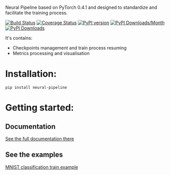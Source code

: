 Neural Pipeline based on PyTorch 0.4.1 and designed to standardize and facilitate the training process.

[![Build Status](https://travis-ci.org/toodef/neural-pipeline.svg?branch=master)](https://travis-ci.org/toodef/neural-pipeline)
[![Coverage Status](https://coveralls.io/repos/github/toodef/neural-pipeline/badge.svg?branch=master)](https://coveralls.io/github/toodef/neural-pipeline?branch=master)
[![PyPI version](https://badge.fury.io/py/neural-pipeline.svg)](https://badge.fury.io/py/neural-pipeline)
[![PyPI Downloads/Month](https://pepy.tech/badge/neural-pipeline/month)](https://pepy.tech/project/neural-pipeline)
[![PyPI Downloads](https://pepy.tech/badge/neural-pipeline)](https://pepy.tech/project/neural-pipeline)

It's contains:
* Checkpoints management and train process resuming
* Metrics processing and visualisation

# Installation:
`pip install neural-pipeline`

# Getting started:
## Documentation
[See the full documentation there](https://neural-pipeline.readthedocs.io/en/master/)

## See the examples
[MNIST classification train example](https://github.com/toodef/neural-pipeline/blob/master/examples/img_classification.ipynb`img_classification.ipynb`)




